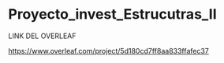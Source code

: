 # Proyecto_invest_Estrucutras_II


LINK DEL OVERLEAF

https://www.overleaf.com/project/5d180cd7ff8aa833ffafec37
